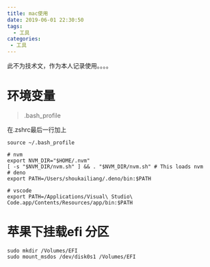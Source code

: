 ```yaml
---
title: mac使用
date: 2019-06-01 22:30:50
tags: 
  - 工具
categories:
 - 工具
---
```

此不为技术文，作为本人记录使用。。。。
# 环境变量
> .bash_profile

在.zshrc最后一行加上 
```
source ~/.bash_profile
```
```
# nvm 
export NVM_DIR="$HOME/.nvm"
[ -s "$NVM_DIR/nvm.sh" ] && . "$NVM_DIR/nvm.sh" # This loads nvm
# deno
export PATH=/Users/shoukailiang/.deno/bin:$PATH

# vscode
export PATH=/Applications/Visual\ Studio\ Code.app/Contents/Resources/app/bin:$PATH

```

# 苹果下挂载efi 分区
```
sudo mkdir /Volumes/EFI
sudo mount_msdos /dev/disk0s1 /Volumes/EFI
```
